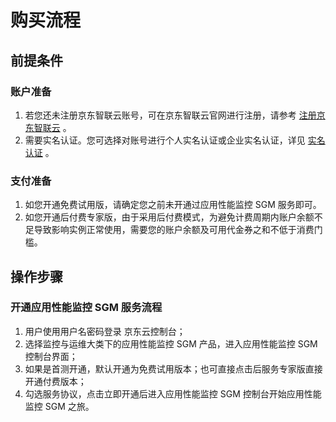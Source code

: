 # 购买流程

## 前提条件

### 账户准备

1. 若您还未注册京东智联云账号，可在京东智联云官网进行注册，请参考 [注册京东智联云](https://user.jdcloud.com/register) 。
2. 需要实名认证。您可选择对账号进行个人实名认证或企业实名认证，详见 [实名认证](https://docs.jdcloud.com/cn/real-name-verification/introduction) 。

### 支付准备

1. 如您开通免费试用版，请确定您之前未开通过应用性能监控 SGM 服务即可。
2. 如您开通后付费专家版，由于采用后付费模式，为避免计费周期内账户余额不足导致影响实例正常使用，需要您的账户余额及可用代金券之和不低于消费门槛。

## 操作步骤

### 开通应用性能监控 SGM 服务流程

1. 用户使用用户名密码登录 京东云控制台；
2. 选择监控与运维大类下的应用性能监控 SGM 产品，进入应用性能监控 SGM 控制台界面；
3. 如果是首测开通，默认开通为免费试用版本；也可直接点击后服务专家版直接开通付费版本；
4. 勾选服务协议，点击立即开通后进入应用性能监控 SGM 控制台开始应用性能监控 SGM 之旅。

